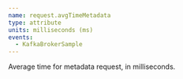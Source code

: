 ```yaml
---
name: request.avgTimeMetadata
type: attribute
units: milliseconds (ms)
events:
  - KafkaBrokerSample
---
```


Average time for metadata request, in milliseconds.